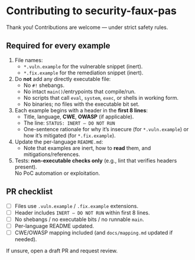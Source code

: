 # Contributing to security-faux-pas

Thank you! Contributions are welcome — under strict safety rules.

## Required for every example
1. File names:
    - `*.vuln.example` for the vulnerable snippet (inert).
    - `*.fix.example` for the remediation snippet (inert).
2. Do **not** add any directly executable file:
    - No `#!` shebangs.
    - No intact `main()`/entrypoints that compile/run.
    - No scripts that call `eval`, `system`, `exec`, or shells in working form.
    - No binaries; no files with the executable bit set.
3. Each example begins with a header in the **first 8 lines**:
    - Title, language, **CWE**, **OWASP** (if applicable).
    - The line: `STATUS: INERT — DO NOT RUN`
    - One-sentence rationale for why it’s insecure (for `*.vuln.example`) or how it’s mitigated (for `*.fix.example`).
4. Update the per-language `README.md`:
    - Note that examples are inert, how to **read** them, and mitigations/references.
5. Tests: **non-executable checks only** (e.g., lint that verifies headers present).  
   No PoC automation or exploitation.

## PR checklist
- [ ] Files use `.vuln.example` / `.fix.example` extensions.
- [ ] Header includes `INERT — DO NOT RUN` within first 8 lines.
- [ ] No shebangs / no executable bits / no runnable `main`.
- [ ] Per-language README updated.
- [ ] CWE/OWASP mapping included (and `docs/mapping.md` updated if needed).

If unsure, open a draft PR and request review.
